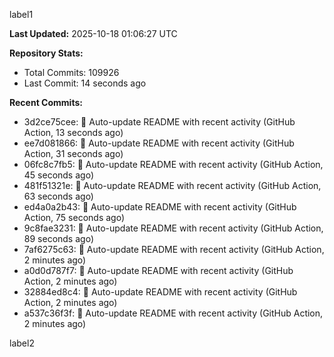 
label1 
<!-- ACTIVITY_START -->
**Last Updated:** 2025-10-18 01:06:27 UTC

**Repository Stats:**
- Total Commits: 109926
- Last Commit: 14 seconds ago

**Recent Commits:**
- 3d2ce75cee: 🤖 Auto-update README with recent activity (GitHub Action, 13 seconds ago)
- ee7d081866: 🤖 Auto-update README with recent activity (GitHub Action, 31 seconds ago)
- 06fc8c7fb5: 🤖 Auto-update README with recent activity (GitHub Action, 45 seconds ago)
- 481f51321e: 🤖 Auto-update README with recent activity (GitHub Action, 63 seconds ago)
- ed4a0a2b43: 🤖 Auto-update README with recent activity (GitHub Action, 75 seconds ago)
- 9c8fae3231: 🤖 Auto-update README with recent activity (GitHub Action, 89 seconds ago)
- 7af6275c63: 🤖 Auto-update README with recent activity (GitHub Action, 2 minutes ago)
- a0d0d787f7: 🤖 Auto-update README with recent activity (GitHub Action, 2 minutes ago)
- 32884ed8c4: 🤖 Auto-update README with recent activity (GitHub Action, 2 minutes ago)
- a537c36f3f: 🤖 Auto-update README with recent activity (GitHub Action, 2 minutes ago)
<!-- ACTIVITY_END -->

label2
